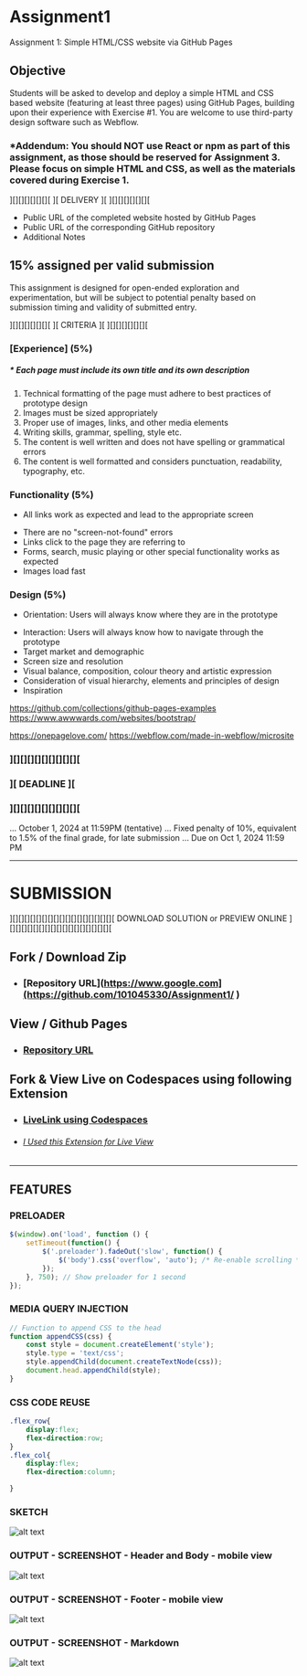 



# Assignment1
Assignment 1: Simple HTML/CSS website via GitHub Pages 

## Objective
 Students will be asked to develop and deploy a simple HTML and CSS based website (featuring at least three pages) using GitHub Pages, building upon their experience with Exercise #1. You are welcome to use third-party design software such as Webflow.

### *Addendum: You should NOT use React or npm as part of this assignment, as those should be reserved for Assignment 3. Please focus on simple HTML and CSS, as well as the materials covered during Exercise 1.

][][][][][][][
][ DELIVERY ][
][][][][][][][

- Public URL of the completed website hosted by GitHub Pages
- Public URL of the corresponding GitHub repository
- Additional Notes

## 15% assigned per valid submission

This assignment is designed for open-ended exploration and experimentation, but will be subject to potential penalty based on submission timing and validity of submitted entry.

][][][][][][][
][ CRITERIA ][
][][][][][][][

 ### [Experience] (5%)

  ##### * Each page must include its own title and its own description
1. Technical formatting of the page must adhere to best practices of prototype design
2. Images must be sized appropriately
3. Proper use of images, links, and other media elements
4. Writing skills, grammar, spelling, style etc.
5. The content is well written and does not have spelling or grammatical errors
6. The content is well formatted and considers punctuation, readability, typography, etc.

###  Functionality (5%)

*  All links work as expected and lead to the appropriate screen
 - There are no "screen-not-found" errors
 - Links click to the page they are referring to
 - Forms, search, music playing or other special functionality works as expected
 - Images load fast

### Design (5%)
 * Orientation: Users will always know where they are in the prototype
 - Interaction: Users will always know how to navigate through the prototype
 - Target market and demographic
 - Screen size and resolution
 - Visual balance, composition, colour theory and artistic expression
 - Consideration of visual hierarchy, elements and principles of design
 - Inspiration

 https://github.com/collections/github-pages-examples
 https://www.awwwards.com/websites/bootstrap/

 https://onepagelove.com/
 https://webflow.com/made-in-webflow/microsite


### ][][][][][][][][][][
### ][ DEADLINE ][
### ][][][][][][][][][][

  ... October 1, 2024 at 11:59PM (tentative)
  ... Fixed penalty of 10%, equivalent to 1.5% of the final grade, for late submission
  ... Due on Oct 1, 2024 11:59 PM
        
---
# SUBMISSION
][][][][][][][][][][][][][][][][][][
DOWNLOAD SOLUTION or PREVIEW ONLINE
][][][][][][][][][][][][][][][][][][

## Fork / Download Zip
  * ### [Repository URL](https://www.google.com](https://github.com/101045330/Assignment1/ )
## View / Github Pages
  * ### [Repository URL](https://101045330.github.io/Assignment1/ )


## Fork & View Live on Codespaces using following Extension
 * ### [LiveLink using Codespaces](https://studious-parakeet-g4v47p69ggq3ww6x-5500.app.github.dev/index.html)
 * ###### [I Used this Extension for Live View](https://studious-parakeet-g4v47p69ggq3ww6x.github.dev/) 

------
## FEATURES
### PRELOADER
```javascript
$(window).on('load', function () {
    setTimeout(function() {
        $('.preloader').fadeOut('slow', function() {
            $('body').css('overflow', 'auto'); /* Re-enable scrolling */
        });
    }, 750); // Show preloader for 1 second
});
```
### MEDIA QUERY INJECTION 

```javascript
// Function to append CSS to the head
function appendCSS(css) {
    const style = document.createElement('style');
    style.type = 'text/css';
    style.appendChild(document.createTextNode(css));
    document.head.appendChild(style);
}
```
### CSS CODE REUSE 

```css 
.flex_row{
    display:flex; 
    flex-direction:row;
}
.flex_col{
    display:flex; 
    flex-direction:column;  

}
```
### SKETCH

![alt text][logo]

[logo]: https://github.com/101045330/Assignment1/blob/main/css/design/prototype.png "Sketch"

### OUTPUT - SCREENSHOT - Header and Body - mobile view

![alt text][screenshot2]

[screenshot2]: https://github.com/101045330/Assignment1/blob/main/screenshots/screenshot2.png "Header Section"

### OUTPUT - SCREENSHOT - Footer - mobile view
![alt text][screenshot3]

[screenshot3]: https://github.com/101045330/Assignment1/blob/main/screenshots/screenshot3.png "Footer Section"

### OUTPUT - SCREENSHOT - Markdown 
![alt text][screenshot4]

[screenshot4]: https://github.com/101045330/Assignment1/blob/main/screenshots/screenshot4.png "Markdown Section"




